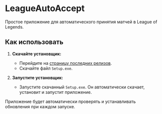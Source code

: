 # LeagueAutoAccept

Простое приложение для автоматического принятия матчей в League of Legends.

## Как использовать

1.  **Скачайте установщик:**
    *   Перейдите на [страницу последних релизов](https://github.com/savelievel/LeagueAutoAccept/releases/latest).
    *   Скачайте файл `Setup.exe`.

2.  **Запустите установщик:**
    *   Запустите скачанный `Setup.exe`. Он автоматически скачает, установит и запустит приложение.

Приложение будет автоматически проверять и устанавливать обновления при каждом запуске. 